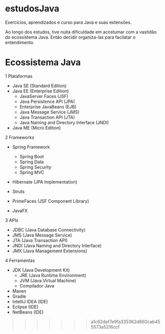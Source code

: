 # estudosJava

Exercícios, aprendizados e curso para Java e suas extensões.

Ao longo dos estudos, tive nuita dificuldade em acostumar com a vastidão do ecossistema Java.
Então decidir organiza-las para facilatar o entendimento.

#  Ecossistema Java

1 Plataformas
  - Java SE (Standard Edition)
  - Java EE (Enterprise Edition)
    - JavaServer Faces (JSF)
    - Java Persistence API (JPA)
    - Enterprise JavaBeans (EJB)
    - Java Message Service (JMS)
    - Java Transaction API (JTA)
    - Java Naming and Directory Interface (JNDI)
  - Java ME (Micro Edition)

2 Frameworks
  - Spring Framework
    - Spring Boot
    - Spring Data
    - Spring Security
    - Spring MVC

  - Hibernate (JPA Implementation)
  - Struts
  - PrimeFaces (JSF Component Library)
  - JavaFX

3 APIs
  - JDBC (Java Database Connectivity)
  - JMS (Java Message Service)
  - JTA (Java Transaction API)
  - JNDI (Java Naming and Directory Interface)
  - JMX (Java Management Extensions)

4 Ferramentas
  - JDK (Java Development Kit)
    - JRE (Java Runtime Environment)
    - JVM (Java Virtual Machine)
    - Compilador Java
  - Maven
  - Gradle
  - IntelliJ IDEA (IDE)
  - Eclipse (IDE)
  - NetBeans (IDE)

>>>>>>> a1c62daf7e9fa335362d660cab455573a5216ccf
